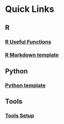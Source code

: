 # Quick Links

## R

### [R Useful Functions](https://github.com/roscoelai/gen-ref/blob/master/R-Useful-Functions.md)

### [R Markdown template](https://raw.githubusercontent.com/roscoelai/reference/master/src/template.Rmd)

## Python

### [Python template](https://raw.githubusercontent.com/roscoelai/reference/master/src/template.py)

## Tools

### [Tools Setup](https://github.com/roscoelai/gen-ref/blob/master/Tools-Setup.md)
